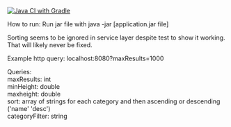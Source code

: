 [![Java CI with Gradle](https://github.com/sam-spain/munro-api/actions/workflows/gradle.yml/badge.svg)](https://github.com/sam-spain/munro-api/actions/workflows/gradle.yml)

How to run:
Run jar file with java -jar [application.jar file]

Sorting seems to be ignored in service layer despite test to show it working. That will likely never be fixed.

Example http query: localhost:8080?maxResults=1000

Queries:\
maxResults: int\
minHeight: double\
maxheight: double\
sort: array of strings for each category and then ascending or descending ('name' 'desc')\
categoryFilter: string
